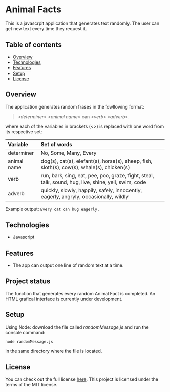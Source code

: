 # Animal Facts

This is a javascrpit application that generates text randomly. The user can get new text every time they request it.

## Table of contents
- [Overview](#overview)
- [Technologies](#technologies)
- [Features](#features)
- [Setup](#setup)
- [License](#license)

## Overview

The application generates random frases in the fowllowing format:

> <_determiner_> <_animal name_> can <_verb_> <_adverb_>.  

where each of the variables in brackets (<>) is replaced with one word from its respective set:  

| Variable | Set of words |
|:---------|:------------ |
| determiner | No, Some, Many, Every |
| animal name | dog(s), cat(s), elefant(s), horse(s), sheep, fish, sloth(s), cow(s), whale(s), chicken(s) |
| verb | run, bark, sing, eat, pee, poo, graze, fight, steal, talk, sound, hug, live, shine, yell, swim, code |
| adverb | quickly, slowly, happily, safely, innocently, eagerly, angryly, occasionally, wildly |

Example output: `Every cat can hug eagerly.`

## Technologies
- Javascript

## Features
- The app can output one line of random text at a time.

## Project status
The function that generates every random Animal Fact is completed. An HTML grafical interface is currently under development.

## Setup
Using Node: download the file called _randomMessage.js_ and run the console command:  
```
node randomMessage.js
````
in the same directory where the file is located.

## License
You can check out the full license [here](https://github.com/oscarmires/mixed-messages/blob/main/LICENSE). 
This project is licensed under the terms of the MIT license.

